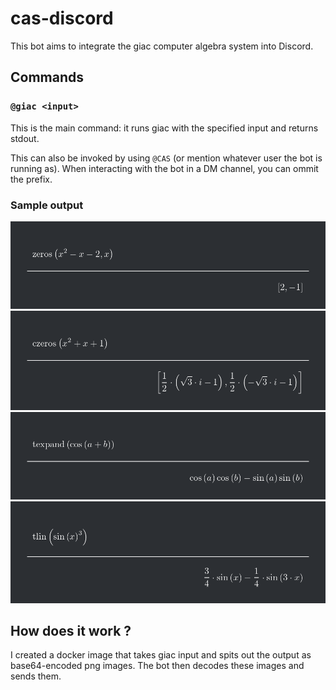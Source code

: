 # cas-discord

This bot aims to integrate the giac computer algebra system into Discord.

## Commands



### `@giac <input>`

This is the main command: it runs giac with the specified input and returns stdout.

This can also be invoked by using `@CAS` (or mention whatever user the bot is running as). When interacting with the bot in a DM channel, you can ommit the prefix.

### Sample output

![zeros(x^2-x-2,x)](/screenshots/giac1.png?raw=true)
![czeros(x^2+x+1)](/screenshots/giac2.png?raw=true)
![texpand(cos(a+b))](/screenshots/giac3.png?raw=true)
![tlin(sin(x)^3)](/screenshots/giac4.png?raw=true)

## How does it work ?

I created a docker image that takes giac input and spits out the output as base64-encoded png images. The bot then decodes these images and sends them.
